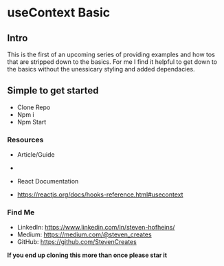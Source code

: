 # useContext Basic

## Intro
This is the first of an upcoming series of providing examples and how tos that are stripped down to the basics.
For me I find it helpful to get down to the basics without the unessicary styling and added dependacies.

## Simple to get started

- Clone Repo
- Npm i
- Npm Start

### Resources

- Article/Guide
- 

- React Documentation 
- https://reactjs.org/docs/hooks-reference.html#usecontext

### Find Me

- LinkedIn: https://www.linkedin.com/in/steven-hofheins/
- Medium: https://medium.com/@steven_creates
- GitHub: https://github.com/StevenCreates

**If you end up cloning this more than once please star it**
